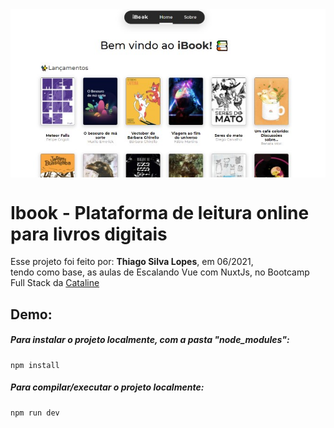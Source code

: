 <!---->
<div align="center">
<img src="./ReadMeFiles/app.jpg" align="center">
</div>

# Ibook - Plataforma de leitura online para livros digitais

<p>Esse projeto foi feito por: <strong>Thiago Silva Lopes</strong>, em 06/2021,</br>
tendo como base, as aulas de Escalando Vue com NuxtJs, no Bootcamp Full Stack da <a href="https://bootcamp.cataline.io/">Cataline</a>

## Demo:

##### Para instalar o projeto localmente, com a pasta "node_modules":

```
npm install
```

##### Para compilar/executar o projeto localmente:

```
npm run dev
```
